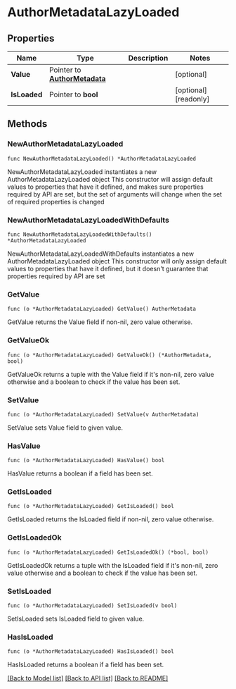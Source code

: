 # AuthorMetadataLazyLoaded

## Properties

Name | Type | Description | Notes
------------ | ------------- | ------------- | -------------
**Value** | Pointer to [**AuthorMetadata**](AuthorMetadata.md) |  | [optional] 
**IsLoaded** | Pointer to **bool** |  | [optional] [readonly] 

## Methods

### NewAuthorMetadataLazyLoaded

`func NewAuthorMetadataLazyLoaded() *AuthorMetadataLazyLoaded`

NewAuthorMetadataLazyLoaded instantiates a new AuthorMetadataLazyLoaded object
This constructor will assign default values to properties that have it defined,
and makes sure properties required by API are set, but the set of arguments
will change when the set of required properties is changed

### NewAuthorMetadataLazyLoadedWithDefaults

`func NewAuthorMetadataLazyLoadedWithDefaults() *AuthorMetadataLazyLoaded`

NewAuthorMetadataLazyLoadedWithDefaults instantiates a new AuthorMetadataLazyLoaded object
This constructor will only assign default values to properties that have it defined,
but it doesn't guarantee that properties required by API are set

### GetValue

`func (o *AuthorMetadataLazyLoaded) GetValue() AuthorMetadata`

GetValue returns the Value field if non-nil, zero value otherwise.

### GetValueOk

`func (o *AuthorMetadataLazyLoaded) GetValueOk() (*AuthorMetadata, bool)`

GetValueOk returns a tuple with the Value field if it's non-nil, zero value otherwise
and a boolean to check if the value has been set.

### SetValue

`func (o *AuthorMetadataLazyLoaded) SetValue(v AuthorMetadata)`

SetValue sets Value field to given value.

### HasValue

`func (o *AuthorMetadataLazyLoaded) HasValue() bool`

HasValue returns a boolean if a field has been set.

### GetIsLoaded

`func (o *AuthorMetadataLazyLoaded) GetIsLoaded() bool`

GetIsLoaded returns the IsLoaded field if non-nil, zero value otherwise.

### GetIsLoadedOk

`func (o *AuthorMetadataLazyLoaded) GetIsLoadedOk() (*bool, bool)`

GetIsLoadedOk returns a tuple with the IsLoaded field if it's non-nil, zero value otherwise
and a boolean to check if the value has been set.

### SetIsLoaded

`func (o *AuthorMetadataLazyLoaded) SetIsLoaded(v bool)`

SetIsLoaded sets IsLoaded field to given value.

### HasIsLoaded

`func (o *AuthorMetadataLazyLoaded) HasIsLoaded() bool`

HasIsLoaded returns a boolean if a field has been set.


[[Back to Model list]](../README.md#documentation-for-models) [[Back to API list]](../README.md#documentation-for-api-endpoints) [[Back to README]](../README.md)


